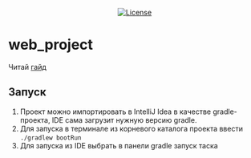 <p align="center">
  <a href="https://github.com/NVIvanov/web_project/blob/master/LICENSE.txt">
		<img src="https://img.shields.io/badge/license-MIT-blue.svg" alt="License"/>
	</a>
</p>

# web_project

Читай [гайд](CONTRIBUTORS.md)

## Запуск

1. Проект можно импортировать в IntelliJ Idea в качестве gradle-проекта, IDE сама загрузит нужную версию gradle.
2. Для запуска в терминале из корневого каталога проекта ввести `./gradlew bootRun`
3. Для запуска из IDE выбрать в панели gradle запуск таска

